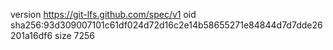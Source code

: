 version https://git-lfs.github.com/spec/v1
oid sha256:93d309007101c61df024d72d16c2e14b58655271e84844d7d7dde26201a16df6
size 7256

